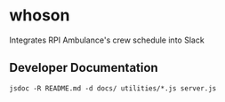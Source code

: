 # whoson
Integrates RPI Ambulance's crew schedule into Slack

## Developer Documentation
`jsdoc -R README.md -d docs/ utilities/*.js server.js`